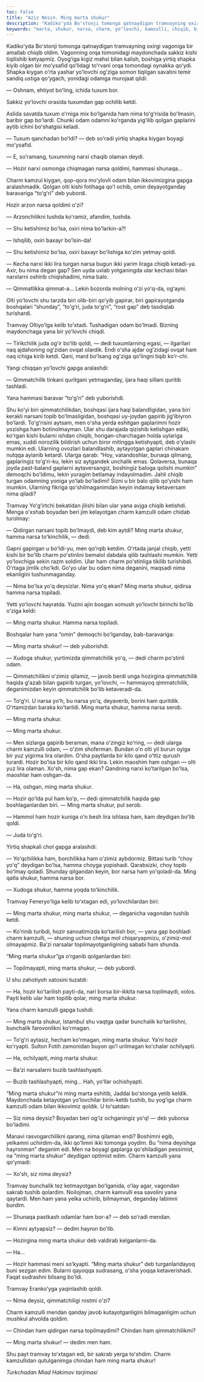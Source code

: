 ```yaml
---
toc: false
title: "Aziz Nesin. Ming marta shukur"
description: "Kadikoʻyda Boʻstonji tomonga qatnaydigan tramvayning oxirgi vagoniga bir amallab chiqib oldim. Vagonning orqa..."
keywords: "marta, shukur, narsa, charm, yoʻlovchi, kamzulli, chiqib, bilan, boʻlsa, boʻlib, hamma, Hozir, Tramvay, hozir, qimmatchilik, kishi, narxi, Charm, gapga, qoldi"
---
```


Kadikoʻyda Boʻstonji tomonga qatnaydigan tramvayning oxirgi vagoniga bir amallab chiqib oldim. Vagonning orqa tomonidagi maydonchada sakkiz kishi tiqilishib ketyapmiz. Oyogʻiga kigiz mahsi bilan kalish, boshiga yirtiq shapka kiyib olgan bir moʻysafid qoʻlidagi toʻrvani orqa tomondagi oynakka qoʻydi. Shapka kiygan oʻrta yashar yoʻlovchi ogʻziga somon tiqilgan savatini temir sandiq ustiga qoʻygach, yonidagi odamga murojaat qildi:

— Oshnam, ehtiyot boʻling, ichida tuxum bor.

Sakkiz yoʻlovchi orasida tuxumdan gap ochilib ketdi.

Aslida savatda tuxum oʻrniga mix boʻlganida ham nima toʻgʻrisida boʻlmasin, baribir gap boʻlardi. Chunki odam odamni koʻrganda yigʻilib qolgan gaplarini aytib ichini boʻshatgisi keladi.

— Tuxum qanchadan boʻldi? — deb soʻradi yirtiq shapka kiygan boyagi moʻysafid.

— E, soʻramang, tuxumning narxi chaqib olaman deydi.

— Hozir narxi osmonga chiqmagan narsa qoldimi, hammasi shunaqa…

Charm kamzul kiygan, qop-qora moʻylovli odam bilan ikkovimizgina gapga aralashmadik. Qolgan olti kishi fotihaga qoʻl ochib, omin deyayotganday baravariga “toʻgʻri” deb yubordi.

Hozir arzon narsa qoldimi oʻzi?

— Arzonchilikni tushda koʻramiz, afandim, tushda.

— Shu ketishimiz boʻlsa, oxiri nima boʻlarkin-a?!

— Ishqilib, oxiri baxayr boʻlsin-da!

— Shu ketishimiz boʻlsa, oxiri baxayr boʻlishiga koʻzim yetmay qoldi.

— Kecha narxi ikki lira turgan narsa bugun ikki yarim liraga chiqib ketadi-ya. Axir, bu nima degan gap? Sen uyda uxlab yotganingda ular kechasi bilan narxlarni oshirib chiqishadimi, nima balo.

— Qimmatlikka qimmat-a… Lekin bozorda molning oʻzi yoʻq-da, ogʻayni.

Olti yoʻlovchi shu tarzda biri olib-biri qoʻyib gapirar, biri gapirayotganda boshqalari “shunday”, “toʻgʻri, juda toʻgʻri”, “rost gap” deb tasdiqlab turishardi.

Tramvay Oltiyoʻlga kelib toʻxtadi. Tushadigan odam boʻlmadi. Bizning maydonchaga yana bir yoʻlovchi chiqdi.

— Tirikchilik juda ogʻir boʻlib qoldi, — dedi tuxumlarning egasi, — ilgarilari naq ajdahoning ogʻzidan ovqat olardik. Endi oʻsha ajdar ogʻzidagi ovqat ham naq ichiga kirib ketdi. Qani, mard boʻlsang ogʻziga qoʻlingni tiqib koʻr-chi.

Yangi chiqqan yoʻlovchi gapga aralashdi:

— Qimmatchilik tinkani quritgani yetmaganday, ijara haqi sillani quritib tashladi.

Yana hammasi baravar “toʻgʻri” deb yuborishdi.

Shu koʻyi biri qimmatchilikdan, boshqasi ijara haqi balandligidan, yana biri kerakli narsani topib boʻlmasligidan, boshqasi uy-joydan gapirib jigʻibiyron boʻlardi. Toʻgʻrisini aytsam, men oʻsha yerda eshitgan gaplarimni hozir yozishga ham botinolmayman. Ular shu darajada qizishib ketishgan ediki, koʻrgan kishi bularni ishdan chiqib, horigan-charchagan holda uylariga emas, xuddi norozilik bildirish uchun biror mitingga ketishyapti, deb oʻylashi mumkin edi. Ularning ovozlari balandlashib, aytayotgan gaplari chinakam nutqqa aylanib ketardi. Ularga qarab: “Hoy, vatandoshlar, bunaqa qilmang, gaplaringiz toʻgʻri-ku, lekin siz aytgandek unchalik emas. Qolaversa, bunaqa joyda past-baland gaplarni aytaversangiz, boshingiz baloga qolishi mumkin” demoqchi boʻldimu, lekin yuragim betlamay indayolmadim. Jahli chiqib turgan odamning yoniga yoʻlab boʻladimi! Sizni u bir balo qilib qoʻyishi ham mumkin. Ularning fikriga qoʻshilmaganimdan keyin indamay ketaversam nima qiladi?

Tramvay Yoʻgʻirtchi bekatidan jilishi bilan ular yana avjga chiqib ketishdi. Menga oʻxshab boyadan beri jim kelayotgan charm kamzulli odam chidab turolmay:

— Qidirgan narsani topib boʻlmaydi, deb kim aytdi? Ming marta shukur, hamma narsa toʻkinchilik, — dedi.

Gapni gapirgan u boʻldi-yu, men qoʻrqib ketdim. Oʻrtada janjal chiqib, yetti kishi bir boʻlib charm poʻstinlini bemalol dabdala qilib tashlashi mumkin. Yetti yoʻlovchiga sekin razm soldim. Ular ham charm poʻstinliga tikilib turishibdi. Oʻrtaga jimlik choʻkdi. Goʻyo ular bu odam nima deganini, maqsadi nima ekanligini tushunmaganday.

— Nima boʻlsa yoʻq deysizlar. Nima yoʻq ekan? Ming marta shukur, qidirsa hamma narsa topiladi.

Yetti yoʻlovchi hayratda. Yuzini ajin bosgan xomush yoʻlovchi birinchi boʻlib oʻziga keldi:

— Ming marta shukur. Hamma narsa topiladi.

Boshqalar ham yana “omin” demoqchi boʻlganday, bab-baravariga:

— Ming marta shukur! — deb yuborishdi.

— Xudoga shukur, yurtimizda qimmatchilik yoʻq, — dedi charm poʻstinli odam.

— Qimmatchilikni oʻzimiz qilamiz, — javob berdi unga hozirgina qimmatchilik haqida gʻazab bilan gapirib turgan, yoʻlovchi, — hammayoq qimmatchilik, deganimizdan keyin qimmatchilik boʻlib ketaveradi-da.

— Toʻgʻri. U narsa yoʻh, bu narsa yoʻq, deyaverib, borini ham quritdik. Oʻrtamizdan baraka koʻtarildi. Ming marta shukur, hamma narsa serob.

— Ming marta shukur.

— Ming marta shukur.

— Men sizlarga gapirib beraman, mana oʻzingiz koʻring, — dedi ularga charm kamzulli odam, — oʻzim shoferman. Bundan oʻn olti yil burun oyiga bir yuz yigirma lira olardim. Oʻsha paytlarda bir kilo qand oʻttiz qurush turardi. Hozir boʻlsa bir kilo qand ikki lira. Lekin maoshim ham oshgan — olti yuz lira olaman. Xoʻsh, nima gap ekan? Qandning narxi koʻtarilgan boʻlsa, maoshlar ham oshgan-da.

— Ha, oshgan, ming marta shukur.

— Hozir qoʻlda pul ham koʻp, — dedi qimmatchilik haqida gap boshlaganlardan biri. — Ming marta shukur, pul serob.

— Hammol ham hozir kuniga oʻn besh lira ishlasa ham, kam deydigan boʻlib qoldi.

— Juda toʻgʻri.

Yirtiq shapkali chol gapga aralashdi:

— Yoʻqchilikka ham, borchilikka ham oʻzimiz aybdormiz. Bittasi turib “choy yoʻq” deydigan boʻlsa, hamma choyga yopishadi. Qarabsizki, choy topib boʻlmay qoladi. Shunday qilgandan keyin, bor narsa ham yoʻqoladi-da. Ming qatla shukur, hamma narsa bor.

— Xudoga shukur, hamma yoqda toʻkinchilik.

Tramvay Feneryoʻliga kelib toʻxtagan edi, yoʻlovchilardan biri:

— Ming marta shukur, ming marta shukur, — deganicha vagondan tushib ketdi.

— Koʻrinib turibdi, hozir sanoatimizda koʻtarilish bor, — yana gap boshladi charm kamzulli, — shuning uchun chetga mol chiqaryapmizu, oʻzimiz-mol olmayapmiz. Baʼzi narsalar topilmayotganligining sababi ham shunda.

“Ming marta shukur”ga oʻrganib qolganlardan biri:

— Topilmayapti, ming marta shukur, — deb yubordi.

U shu zahotiyoh xatosini tuzatdi:

— Ha, hozir koʻtarilish payti-da, nari borsa bir-ikkita narsa topilmaydi, xolos. Payti kelib ular ham topilib qolar, ming marta shukur.

Yana charm kamzulli gapga tushdi:

— Ming marta shukur, Istambul shu vaqtga qadar bunchalik koʻtarilishni, bunchalik farovonlikni koʻrmagan.

— Toʻgʻri aytasiz, hecham koʻrmagan, ming marta shukur. Yaʼni hozir koʻryapti. Sulton Fotih zamonidan buyon qoʻl urilmagan koʻchalar ochilyapti.

— Ha, ochilyapti, ming marta shukur.

— Baʼzi narsalarni buzib tashlashyapti.

— Buzib tashlashyapti, ming… Hah, yoʻllar ochishyapti.

“Ming marta shukur”ni ming marta eshitib, Jaddai boʻstonga yetib keldik. Maydonchada ketayotgan yoʻlovchilar birin-ketib tushib, bu yogʻiga charm kamzulli odam bilan ikkovimiz qoldik. U toʻsatdan:

— Siz nima deysiz? Boyadan beri ogʻiz ochganingiz yoʻq! — deb yuborsa boʻladimi.

Manavi rasvogarchilikni qarang, nima qilaman endi? Boshimni egib, yelkamni uchirdim-da, ikki qoʻlimni ikki tomonga yoydim. Bu “nima deyishga hayronman” deganim edi. Men na boyagi gaplarga qoʻshiladigan pessimist, na “ming marta shukur” deydigan optimist edim. Charm kamzulli yana qoʻymadi:

— Xoʻsh, siz nima deysiz?

Tramvay bunchalik tez ketmayotgan boʻlganida, oʻlay agar, vagondan sakrab tushib qolardim. Noilojman, charm kamvulli esa savolini yana qaytardi. Men ham yana yelka uchirib, bilmayman, deganday labimni burdim.

— Shunaqa pastkash odamlar ham bor-a? — deb soʻradi mendan.

— Kimni aytyapsiz? — dedim hayron boʻlib.

— Hozirgina ming marta shukur deb valdirab kelganlarni-da.

— Ha…

— Hozir hammasi meni soʻkyapti. “Ming marta shukur” deb turganlaridayoq buni sezgan edim. Bularni qayoqqa sudrasang, oʻsha yoqqa ketaverishadi. Faqat sudrashni bilsang boʻldi.

Tramvay Erankoʻyga yaqinlashib qoldi.

— Nima deysiz, qimmatchiligi rostmi oʻzi?

Charm kamzulli mendan qanday javob kutayotganligini bilmaganligim uchun mushkul ahvolda qoldim.

— Chindan ham qidirgan narsa topilmaydimi? Chindan ham qimmatchilikmi?

— Ming marta shukur! — dedim men ham.

Shu payt tramvay toʻxtagan edi, bir sakrab yerga toʻshdim. Charm kamzullidan qutulganimga chindan ham ming marta shukur!

*Turkchadan Miad Hakimov tarjimasi*